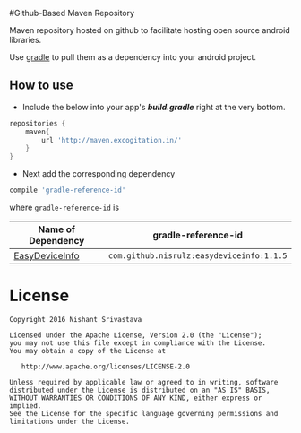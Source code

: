#Github-Based Maven Repository

Maven repository hosted on github to facilitate hosting open source android libraries.

Use [gradle](https://gradle.org/) to pull them as a dependency into your android project.

How to use
----------
- Include the below into your app's ***build.gradle*** right at the very bottom.
```gradle
repositories {
    maven{
        url 'http://maven.excogitation.in/'
    }
}
```
- Next add the corresponding dependency
```gradle
compile 'gradle-reference-id'
```

where ```gradle-reference-id``` is

|Name of Dependency|gradle-reference-id|
|---|---|
|[EasyDeviceInfo](https://github.com/nisrulz/mavenrepo/tree/master/releases/com/github/nisrulz/easydeviceinfo)|`com.github.nisrulz:easydeviceinfo:1.1.5`|


License
=======

    Copyright 2016 Nishant Srivastava

    Licensed under the Apache License, Version 2.0 (the "License");
    you may not use this file except in compliance with the License.
    You may obtain a copy of the License at

       http://www.apache.org/licenses/LICENSE-2.0

    Unless required by applicable law or agreed to in writing, software
    distributed under the License is distributed on an "AS IS" BASIS,
    WITHOUT WARRANTIES OR CONDITIONS OF ANY KIND, either express or implied.
    See the License for the specific language governing permissions and
    limitations under the License.